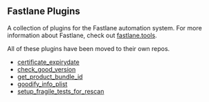 ## Fastlane Plugins

A collection of plugins for the Fastlane automation system. For more information about Fastlane, check out [fastlane.tools](https://fastlane.tools).

All of these plugins have been moved to their own repos.

- [certificate_expirydate](https://github.com/lyndsey-ferguson/certificate_expirydate)
- [check_good_version](https://github.com/lyndsey-ferguson/blackberry_mam)
- [get_product_bundle_id](https://github.com/lyndsey-ferguson/get_product_bundle_id)
- [goodify_info_plist](https://github.com/lyndsey-ferguson/blackberry_mam)
- [setup_fragile_tests_for_rescan](https://github.com/lyndsey-ferguson/setup_fragile_tests_for_rescan)
